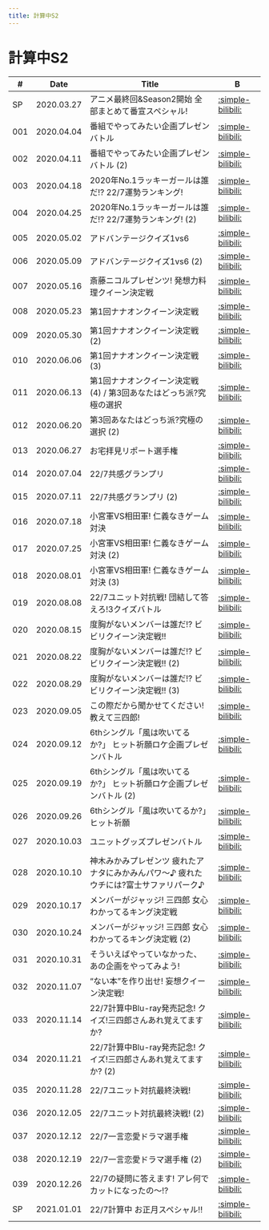 ```yaml
---
title: 計算中S2
---
```


# 計算中S2

| #   | Date | Title | B |
| --- | --- | --- | --- | 
| SP  | 2020.03.27 | アニメ最終回&Season2開始 全部まとめて番宣スペシャル! | [:simple-bilibili:](https://www.bilibili.com/video/BV1D7411D7Xm/) |
| 001 | 2020.04.04 | 番組でやってみたい企画プレゼンバトル | [:simple-bilibili:](https://www.bilibili.com/video/BV1EZ4y1x724/) |
| 002 | 2020.04.11 | 番組でやってみたい企画プレゼンバトル (2) | [:simple-bilibili:](https://www.bilibili.com/video/BV1aZ4y1x7tz/) |
| 003 | 2020.04.18 | 2020年No.1ラッキーガールは誰だ!? 22/7運勢ランキング! | [:simple-bilibili:](https://www.bilibili.com/video/BV1nV411Z7W8/) |
| 004 | 2020.04.25 | 2020年No.1ラッキーガールは誰だ!? 22/7運勢ランキング! (2) | [:simple-bilibili:](https://www.bilibili.com/video/BV1he411s7j6/) |
| 005 | 2020.05.02 | アドバンテージクイズ1vs6 | [:simple-bilibili:](https://www.bilibili.com/video/BV1ji4y1b7x6/) |
| 006 | 2020.05.09 | アドバンテージクイズ1vs6 (2) | [:simple-bilibili:](https://www.bilibili.com/video/BV1eK4y187gP/) |
| 007 | 2020.05.16 | 斎藤ニコルプレゼンツ! 発想力料理クイーン決定戦 | [:simple-bilibili:](https://www.bilibili.com/video/BV1vk4y167L6/) |
| 008 | 2020.05.23 | 第1回ナナオンクイーン決定戦 | [:simple-bilibili:](https://www.bilibili.com/video/BV1UQ4y1A7kx/) |
| 009 | 2020.05.30 | 第1回ナナオンクイーン決定戦 (2) | [:simple-bilibili:](https://www.bilibili.com/video/BV1Lz4y197im/) |
| 010 | 2020.06.06 | 第1回ナナオンクイーン決定戦 (3) | [:simple-bilibili:](https://www.bilibili.com/video/BV1VA411B7aD/) |
| 011 | 2020.06.13 | 第1回ナナオンクイーン決定戦 (4) / 第3回あなたはどっち派?究極の選択 | [:simple-bilibili:](https://www.bilibili.com/video/BV19A411v7Jq/) |
| 012 | 2020.06.20 | 第3回あなたはどっち派?究極の選択 (2) | [:simple-bilibili:](https://www.bilibili.com/video/BV1r5411W73n/) |
| 013 | 2020.06.27 | お宅拝見リポート選手権 | [:simple-bilibili:](https://www.bilibili.com/video/BV13a4y1e7AL/) |
| 014 | 2020.07.04 | 22/7共感グランプリ | [:simple-bilibili:](https://www.bilibili.com/video/BV1zV41167er/) |
| 015 | 2020.07.11 | 22/7共感グランプリ (2) | [:simple-bilibili:](https://www.bilibili.com/video/BV1rK4y1s7Ms/) |
| 016 | 2020.07.18 | 小宮軍VS相田軍! 仁義なきゲーム対決 | [:simple-bilibili:](https://www.bilibili.com/video/BV1Ba4y1a7m1/) |
| 017 | 2020.07.25 | 小宮軍VS相田軍! 仁義なきゲーム対決 (2) | [:simple-bilibili:](https://www.bilibili.com/video/BV1tf4y1R7ER/) |
| 018 | 2020.08.01 | 小宮軍VS相田軍! 仁義なきゲーム対決 (3) | [:simple-bilibili:](https://www.bilibili.com/video/BV1cV411z7rK/) |
| 019 | 2020.08.08 | 22/7ユニット対抗戦! 団結して答えろ!3クイズバトル | [:simple-bilibili:](https://www.bilibili.com/video/BV1uf4y197VW/) |
| 020 | 2020.08.15 | 度胸がないメンバーは誰だ!? ビビリクイーン決定戦!! | [:simple-bilibili:](https://www.bilibili.com/video/BV1x54y1U7ZG/) |
| 021 | 2020.08.22 | 度胸がないメンバーは誰だ!? ビビリクイーン決定戦!! (2) | [:simple-bilibili:](https://www.bilibili.com/video/BV19t4y1U7uY/) |
| 022 | 2020.08.29 | 度胸がないメンバーは誰だ!? ビビリクイーン決定戦!! (3) | [:simple-bilibili:](https://www.bilibili.com/video/BV1Yk4y127eL/) |
| 023 | 2020.09.05 | この際だから聞かせてください! 教えて三四郎! | [:simple-bilibili:](https://www.bilibili.com/video/BV1vk4y1y72e/) |
| 024 | 2020.09.12 | 6thシングル「風は吹いてるか?」 ヒット祈願ロケ企画プレゼンバトル | [:simple-bilibili:](https://www.bilibili.com/video/BV16y4y1y7Mq/) |
| 025 | 2020.09.19 | 6thシングル「風は吹いてるか?」 ヒット祈願ロケ企画プレゼンバトル (2) | [:simple-bilibili:](https://www.bilibili.com/video/BV1zT4y1A716/) |
| 026 | 2020.09.26 | 6thシングル「風は吹いてるか?」ヒット祈願 | [:simple-bilibili:](https://www.bilibili.com/video/BV1Py4y1C7Lw/) |
| 027 | 2020.10.03 | ユニットグッズプレゼンバトル | [:simple-bilibili:](https://www.bilibili.com/video/BV1xh41197L2/) |
| 028 | 2020.10.10 | 神木みかみプレゼンツ 疲れたアナタにみかみんパワ〜♪ 疲れたウチには?富士サファリパーク♪ | [:simple-bilibili:](https://www.bilibili.com/video/BV1P54y1279a/) |
| 029 | 2020.10.17 | メンバーがジャッジ! 三四郎 女心わかってるキング決定戦 | [:simple-bilibili:](https://www.bilibili.com/video/BV1ka411A7Aq/) |
| 030 | 2020.10.24 | メンバーがジャッジ! 三四郎 女心わかってるキング決定戦 (2) | [:simple-bilibili:](https://www.bilibili.com/video/BV1Wt4y1e7JR/) |
| 031 | 2020.10.31 | そういえばやっていなかった、 あの企画をやってみよう! | [:simple-bilibili:](https://www.bilibili.com/video/BV18r4y1F7uo/) |
| 032 | 2020.11.07 | “ない本”を作り出せ! 妄想クイーン決定戦! | [:simple-bilibili:](https://www.bilibili.com/video/BV1z54y1z7Qa/) |
| 033 | 2020.11.14 | 22/7計算中Blu-ray発売記念! クイズ!三四郎さんあれ覚えてますか? | [:simple-bilibili:](https://www.bilibili.com/video/BV1Pa411F75V/) |
| 034 | 2020.11.21 | 22/7計算中Blu-ray発売記念! クイズ!三四郎さんあれ覚えてますか? (2) | [:simple-bilibili:](https://www.bilibili.com/video/BV135411G7Lm/) |
| 035 | 2020.11.28 | 22/7ユニット対抗最終決戦! | [:simple-bilibili:](https://www.bilibili.com/video/BV1b54y1s7cb/) |
| 036 | 2020.12.05 | 22/7ユニット対抗最終決戦! (2) | [:simple-bilibili:](https://www.bilibili.com/video/BV1xp4y1x7h1/) |
| 037 | 2020.12.12 | 22/7一言恋愛ドラマ選手権 | [:simple-bilibili:](https://www.bilibili.com/video/BV1CX4y1u72B/) |
| 038 | 2020.12.19 | 22/7一言恋愛ドラマ選手権 (2) | [:simple-bilibili:](https://www.bilibili.com/video/BV1by4y1n7nM/) |
| 039 | 2020.12.26 | 22/7の疑問に答えます! アレ何でカットになったの〜!? | [:simple-bilibili:](https://www.bilibili.com/video/BV1Lh411M7w2/?spm_id_from=..search-card.all.click) |
| SP  | 2021.01.01 | 22/7計算中 お正月スペシャル!! | [:simple-bilibili:](https://www.bilibili.com/video/BV1gV411t7p4/) |